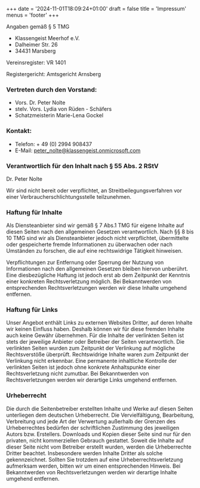 +++
date = '2024-11-01T18:09:24+01:00'
draft = false
title = 'Impressum'
menus = 'footer'
+++

Angaben gemäß § 5 TMG 
- Klassengeist Meerhof e.V.
- Dalheimer Str. 26
- 34431 Marsberg

Vereinsregister: VR 1401

Registergericht: Amtsgericht Arnsberg

### Vertreten durch den Vorstand:
- Vors. Dr. Peter Nolte
- stelv. Vors. Lydia von Rüden - Schäfers
- Schatzmeisterin Marie-Lena Gockel

### Kontakt:

- Telefon: + 49 (0) 2994 908437 
- E-Mail: peter_nolte@klassengeist.onmicrosoft.com 

### Verantwortlich für den Inhalt nach § 55 Abs. 2 RStV
Dr. Peter Nolte

Wir sind nicht bereit oder verpflichtet, an Streitbeilegungsverfahren vor einer Verbraucherschlichtungsstelle teilzunehmen.

### Haftung für Inhalte

Als Diensteanbieter sind wir gemäß § 7 Abs.1 TMG für eigene Inhalte auf diesen Seiten 
nach den allgemeinen Gesetzen verantwortlich. Nach §§ 8 bis 10 TMG sind wir als 
Diensteanbieter jedoch nicht  verpflichtet, übermittelte oder gespeicherte fremde 
Informationen zu überwachen oder nach Umständen zu  forschen, die auf eine 
rechtswidrige Tätigkeit hinweisen.

Verpflichtungen zur Entfernung oder Sperrung der Nutzung von Informationen nach den 
allgemeinen  Gesetzen bleiben hiervon unberührt. Eine diesbezügliche Haftung ist jedoch 
erst ab dem Zeitpunkt der  Kenntnis einer konkreten Rechtsverletzung möglich. Bei 
Bekanntwerden von entsprechenden  Rechtsverletzungen werden wir diese Inhalte 
umgehend entfernen.

### Haftung für Links

Unser Angebot enthält Links zu externen Websites Dritter, auf deren Inhalte wir keinen 
Einfluss haben.  Deshalb können wir für diese fremden Inhalte auch keine Gewähr 
übernehmen. Für die Inhalte der  verlinkten Seiten ist stets der jeweilige Anbieter oder 
Betreiber der Seiten verantwortlich. Die verlinkten  Seiten wurden zum Zeitpunkt der 
Verlinkung auf mögliche Rechtsverstöße überprüft. Rechtswidrige Inhalte  waren zum 
Zeitpunkt der Verlinkung nicht erkennbar.
Eine permanente inhaltliche Kontrolle der verlinkten Seiten ist jedoch ohne konkrete 
Anhaltspunkte einer  Rechtsverletzung nicht zumutbar. Bei Bekanntwerden von 
Rechtsverletzungen werden wir derartige Links  umgehend entfernen.

### Urheberrecht

Die durch die Seitenbetreiber erstellten Inhalte und Werke auf diesen Seiten unterliegen 
dem deutschen  Urheberrecht. Die Vervielfältigung, Bearbeitung, Verbreitung und jede Art 
der Verwertung außerhalb der  Grenzen des Urheberrechtes bedürfen der schriftlichen 
Zustimmung des jeweiligen Autors bzw. Erstellers.  Downloads und Kopien dieser Seite sind 
nur für den privaten, nicht kommerziellen Gebrauch gestattet.
Soweit die Inhalte auf dieser Seite nicht vom Betreiber erstellt wurden, werden die 
Urheberrechte Dritter  beachtet. Insbesondere werden Inhalte Dritter als solche 
gekennzeichnet. Sollten Sie trotzdem auf eine  Urheberrechtsverletzung aufmerksam 
werden, bitten wir um einen entsprechenden Hinweis. Bei  Bekanntwerden von 
Rechtsverletzungen werden wir derartige Inhalte umgehend entfernen.
